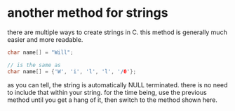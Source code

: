 # another method for strings

there are multiple ways to create strings in C. this method is generally much easier and more readable.

```c
char name[] = "Will";

// is the same as
char name[] = {'W', 'i', 'l', 'l', '/0'};
```

as you can tell, the string is automatically NULL terminated. there is no need to include that within your string. for the time being, use the previous method until you get a hang of it, then switch to the method shown here.